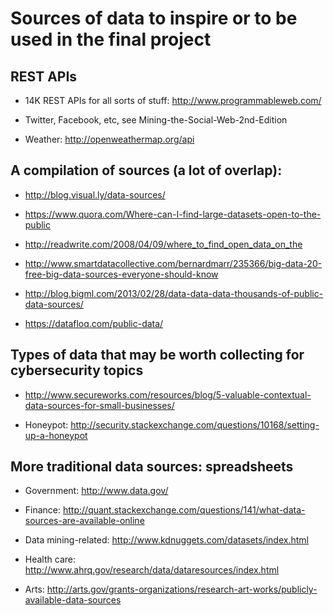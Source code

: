 # Sources of data to inspire or to be used in the final project

## REST APIs 

* 14K REST APIs for all sorts of stuff: http://www.programmableweb.com/

* Twitter, Facebook, etc, see Mining-the-Social-Web-2nd-Edition

* Weather: http://openweathermap.org/api

## A compilation of sources (a lot of overlap):
* http://blog.visual.ly/data-sources/

* https://www.quora.com/Where-can-I-find-large-datasets-open-to-the-public

* http://readwrite.com/2008/04/09/where_to_find_open_data_on_the

* http://www.smartdatacollective.com/bernardmarr/235366/big-data-20-free-big-data-sources-everyone-should-know

* http://blog.bigml.com/2013/02/28/data-data-data-thousands-of-public-data-sources/

* https://datafloq.com/public-data/

## Types of data that may be worth collecting for cybersecurity topics
* http://www.secureworks.com/resources/blog/5-valuable-contextual-data-sources-for-small-businesses/

* Honeypot: http://security.stackexchange.com/questions/10168/setting-up-a-honeypot

## More traditional data sources: spreadsheets
* Government: http://www.data.gov/

* Finance:
http://quant.stackexchange.com/questions/141/what-data-sources-are-available-online

* Data mining-related:
http://www.kdnuggets.com/datasets/index.html

* Health care:
http://www.ahrq.gov/research/data/dataresources/index.html

* Arts:
http://arts.gov/grants-organizations/research-art-works/publicly-available-data-sources